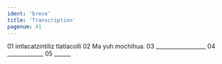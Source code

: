 ```yaml
---
ident: 'breve'
title: 'Transcription'
pagenum: 41
---
```

01  intlacatzintiliz tlatlacolli
02  Ma yuh mochihua.
03  __________________
04 _____________
05    ______
